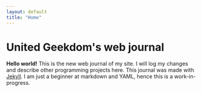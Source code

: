 ```yaml
---
layout: default
title: "Home"
---
```

# United Geekdom's web journal
**Hello world!** This is the new web journal of my site. I will log my changes and describe other programming projects here.
This journal was made with [Jekyll](https://jekyllrb.com/). I am just a beginner at markdown and YAML, hence this is a work-in-progress.
